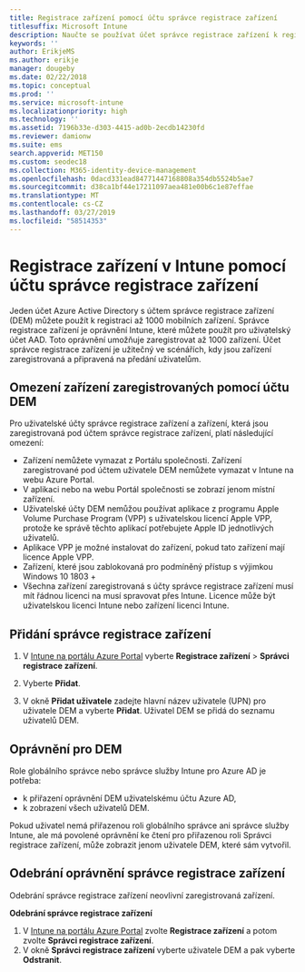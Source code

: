 ```yaml
---
title: Registrace zařízení pomocí účtu správce registrace zařízení
titlesuffix: Microsoft Intune
description: Naučte se používat účet správce registrace zařízení k registraci zařízení v Intune.
keywords: ''
author: ErikjeMS
ms.author: erikje
manager: dougeby
ms.date: 02/22/2018
ms.topic: conceptual
ms.prod: ''
ms.service: microsoft-intune
ms.localizationpriority: high
ms.technology: ''
ms.assetid: 7196b33e-d303-4415-ad0b-2ecdb14230fd
ms.reviewer: damionw
ms.suite: ems
search.appverid: MET150
ms.custom: seodec18
ms.collection: M365-identity-device-management
ms.openlocfilehash: 0dacd331ead84771447168808a354db5524b5ae7
ms.sourcegitcommit: d38ca1bf44e17211097aea481e00b6c1e87effae
ms.translationtype: MT
ms.contentlocale: cs-CZ
ms.lasthandoff: 03/27/2019
ms.locfileid: "58514353"
---
```

# <a name="enroll-devices-in-intune-by-using-a-device-enrollment-manager-account"></a>Registrace zařízení v Intune pomocí účtu správce registrace zařízení

Jeden účet Azure Active Directory s účtem správce registrace zařízení (DEM) můžete použít k registraci až 1000 mobilních zařízení. Správce registrace zařízení je oprávnění Intune, které můžete použít pro uživatelský účet AAD. Toto oprávnění umožňuje zaregistrovat až 1000 zařízení. Účet správce registrace zařízení je užitečný ve scénářích, kdy jsou zařízení zaregistrovaná a připravená na předání uživatelům.

## <a name="limitations-of-devices-that-are-enrolled-with-a-dem-account"></a>Omezení zařízení zaregistrovaných pomocí účtu DEM

Pro uživatelské účty správce registrace zařízení a zařízení, která jsou zaregistrovaná pod účtem správce registrace zařízení, platí následující omezení:

  - Zařízení nemůžete vymazat z Portálu společnosti. Zařízení zaregistrované pod účtem uživatele DEM nemůžete vymazat v Intune na webu Azure Portal.
  - V aplikaci nebo na webu Portál společnosti se zobrazí jenom místní zařízení.
  - Uživatelské účty DEM nemůžou používat aplikace z programu Apple Volume Purchase Program (VPP) s uživatelskou licencí Apple VPP, protože ke správě těchto aplikací potřebujete Apple ID jednotlivých uživatelů.
  - Aplikace VPP je možné instalovat do zařízení, pokud tato zařízení mají licence Apple VPP.
  - Zařízení, které jsou zablokovaná pro podmíněný přístup s výjimkou Windows 10 1803 +
  - Všechna zařízení zaregistrovaná s účty správce registrace zařízení musí mít řádnou licenci na musí spravovat přes Intune. Licence může být uživatelskou licenci Intune nebo zařízení licenci Intune.



## <a name="add-a-device-enrollment-manager"></a>Přidání správce registrace zařízení

1.  V [Intune na portálu Azure Portal](https://aka.ms/intuneportal) vyberte **Registrace zařízení** > **Správci registrace zařízení**.

2.  Vyberte **Přidat**.

3.  V okně **Přidat uživatele** zadejte hlavní název uživatele (UPN) pro uživatele DEM a vyberte **Přidat**. Uživatel DEM se přidá do seznamu uživatelů DEM.

## <a name="permissions-for-dem"></a>Oprávnění pro DEM

Role globálního správce nebo správce služby Intune pro Azure AD je potřeba:
- k přiřazení oprávnění DEM uživatelskému účtu Azure AD,
- k zobrazení všech uživatelů DEM.

Pokud uživatel nemá přiřazenou roli globálního správce ani správce služby Intune, ale má povolené oprávnění ke čtení pro přiřazenou roli Správci registrace zařízení, může zobrazit jenom uživatele DEM, které sám vytvořil.


## <a name="remove-device-enrollment-manager-permissions"></a>Odebrání oprávnění správce registrace zařízení

Odebrání správce registrace zařízení neovlivní zaregistrovaná zařízení.

**Odebrání správce registrace zařízení**

1. V [Intune na portálu Azure Portal](https://aka.ms/intuneportal) zvolte **Registrace zařízení** a potom zvolte **Správci registrace zařízení**.
2. V okně **Správci registrace zařízení** vyberte uživatele DEM a pak vyberte **Odstranit**.

